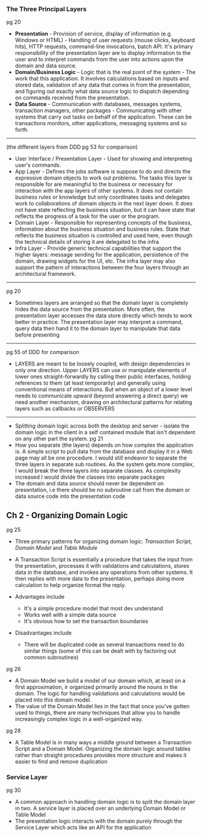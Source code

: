 
### The Three Principal Layers

pg 20

- **Presentation** - Provision of service, display of information (e.g. Windows or HTML) - Handling of user requests (mouse clicks, keyboard hits), HTTP requests, command-line invocations, batch API. It's primary responsibility of the presentation layer are to display information to the user and to interpret commands from the user into actions upon the domain and data source.
- **Domain/Business Logic** - Logic that is the real point of the system - The work that this application. It involves calculations based on inputs and stored data, validation of any data that comes in from the presentation, and figuring out exactly what data source logic to dispatch depending on commands received from the presentation.
- **Data Source** - Communication with databases, messages systems, transaction managers, other packages - Communicating with other systems that carry out tasks on behalf of the application. These can be transactions monitors, other applications, messaging systems and so forth.

---

(the different layers from DDD pg 53 for comparison)

-  User Interface / Presentation Layer - Used for showing and interpreting user's commands.
- App Layer - Defines the jobs software is suppose to do and directs the expressive domain objects to work out problems. The tasks this layer is responsible for are meaningful to the business or necessary for interaction with the app layers of other systems. It does not contain business rules or knowledge but only coordinates tasks and delegates work to collaborations of domain objects in the next layer down. It does not have state reflecting the business situation, but it can have state that reflects the progress of a task for the user or the program.
- Domain Layer - Responsible for representing concepts of the business, information about the business situation and business rules. State that reflects the business situation is controlled and used here, even though the technical details of storing it are delegated to the infra
- Infra Layer - Provide generic technical capabilities that support the higher layers: message sending for the application, persistence of the domain, drawing widgets for the UI, etc. The infra layer may also support the pattern of interactions between the four layers through an architectural framework.

---
pg 20

- Sometimes layers are arranged so that the domain layer is completely hides the data source from the presentation. More often, the presentation layer accesses the data store directly which tends to work better in practice. The presentation layer may interpret a command, query data then hand it to the domain layer to manipulate that data before presenting

---
pg 55 of DDD for comparison

- LAYERS are meant to be loosely coupled, with design dependencies in only one direction. Upper LAYERS can use or manipulate elements of lower ones straight-forwardly by calling their public interfaces, holding references to them (at least temporarily) and generally using conventional means of interactions. But when an object of a lower level needs to communicate upward (beyond answering a direct query) we need another mechanism, drawing on architectural patterns for relating layers such as callbacks or OBSERVERS

---

- Splitting domain logic across both the desktop and server - isolate the domain logic in the client in a self contained module that isn't dependent on any other part the system.
pg 21
- How you separate (the layers) depends on how complex the application is. A simple script to pull data from the database and display it in a Web page may all be one procedure. I would still endeavor to separate the three layers in separate sub routines. As the system gets more complex, I would break the three layers into separate classes. As complexity increased I would divide the classes into separate packages
- The domain and data source should never be dependent on presentation, i.e there should be no subroutine call from the domain or data source code into the presentation code


## Ch 2 - Organizing Domain Logic

pg 25

- Three primary patterns for organizing domain logic: *Transaction Script*, *Domain Model* and *Table Module*

- A Transaction Script is essentially a procedure that takes the input from the presentation, processes it with validations and calculations, stores data in the database, and invokes any operations from other systems. It then replies with more data to the presentation, perhaps doing more calculation to help organize format the reply. 
- Advantages include
	- It's a simple procedure model that most dev understand
	- Works well with a simple data source
	- It's obvious how to set the transaction boundaries
- Disadvantages include
	- There will be duplicated code as several transactions need to do similar things (some of this can be dealt with by factoring out common subroutines)

pg 26
- A Domain Model we build a model of our domain which, at least on a first approximation, ir organized primarily around the nouns in the domain. The logic for handling validations and calculations would be placed into this domain model.
- The value of the Domain Model lies in the fact that once you've gotten used to things, there are many techniques that allow you to handle increasingly complex logic in a well-organized way.

pg 28
- A Table Model is in many ways a middle ground between a Transaction Script and a Domain Model. Organizing the domain logic around tables rather than straight procedures provides more structure and makes it easier to find and remove duplication

### Service Layer

pg 30

- A common approach in handling domain logic is to spilt the domain layer in two. A service layer is placed over an underlying Domain Model or Table Model
- The presentation logic interacts with the domain purely through the Service Layer which acts like an API for the application
